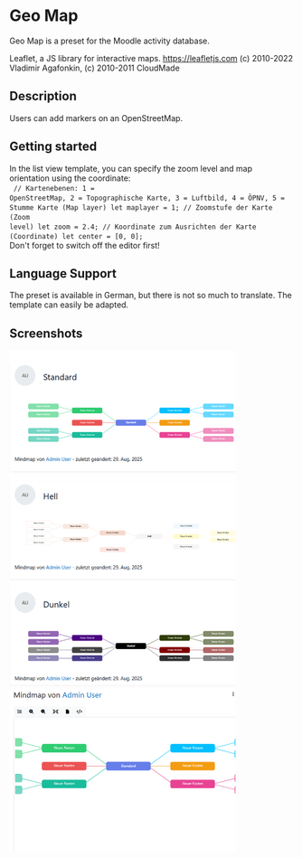 # Geo Map

Geo Map is a preset for the Moodle activity database.

Leaflet, a JS library for interactive maps. https://leafletjs.com
(c) 2010-2022 Vladimir Agafonkin, (c) 2010-2011 CloudMade

## Description

Users can add markers on an OpenStreetMap.

## Getting started

In the list view template, you can specify the zoom level and map orientation using the coordinate:
<br>
<code>
    // Kartenebenen: 1 = OpenStreetMap, 2 = Topographische Karte, 3 = Luftbild, 4 = ÖPNV, 5 = Stumme Karte (Map layer)
     let maplayer = 1; 
    // Zoomstufe der Karte (Zoom level)
     let zoom = 2.4; 
    // Koordinate zum Ausrichten der Karte (Coordinate)
     let center = [0, 0];
     </code>
<br>
Don't forget to switch off the editor first!

## Language Support

The preset is available in German, but there is not so much to translate. The template can easily be adapted. 

## Screenshots

<img width="400" alt="single view" src="/screenshots/listenansicht.png">
<img width="400" alt="single view" src="/screenshots/einzelansicht.png">
